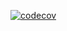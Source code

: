 [![codecov](https://codecov.io/gh/tigbox/cook/branch/main/graph/badge.svg?token=1KTRNAGE2C)](https://codecov.io/gh/tigbox/cook)